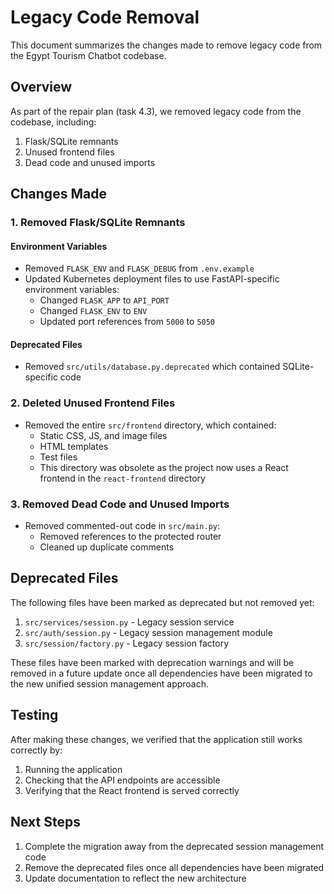 # Legacy Code Removal

This document summarizes the changes made to remove legacy code from the Egypt Tourism Chatbot codebase.

## Overview

As part of the repair plan (task 4.3), we removed legacy code from the codebase, including:

1. Flask/SQLite remnants
2. Unused frontend files
3. Dead code and unused imports

## Changes Made

### 1. Removed Flask/SQLite Remnants

#### Environment Variables

- Removed `FLASK_ENV` and `FLASK_DEBUG` from `.env.example`
- Updated Kubernetes deployment files to use FastAPI-specific environment variables:
  - Changed `FLASK_APP` to `API_PORT`
  - Changed `FLASK_ENV` to `ENV`
  - Updated port references from `5000` to `5050`

#### Deprecated Files

- Removed `src/utils/database.py.deprecated` which contained SQLite-specific code

### 2. Deleted Unused Frontend Files

- Removed the entire `src/frontend` directory, which contained:
  - Static CSS, JS, and image files
  - HTML templates
  - Test files
  - This directory was obsolete as the project now uses a React frontend in the `react-frontend` directory

### 3. Removed Dead Code and Unused Imports

- Removed commented-out code in `src/main.py`:
  - Removed references to the protected router
  - Cleaned up duplicate comments

## Deprecated Files

The following files have been marked as deprecated but not removed yet:

1. `src/services/session.py` - Legacy session service
2. `src/auth/session.py` - Legacy session management module
3. `src/session/factory.py` - Legacy session factory

These files have been marked with deprecation warnings and will be removed in a future update once all dependencies have been migrated to the new unified session management approach.

## Testing

After making these changes, we verified that the application still works correctly by:

1. Running the application
2. Checking that the API endpoints are accessible
3. Verifying that the React frontend is served correctly

## Next Steps

1. Complete the migration away from the deprecated session management code
2. Remove the deprecated files once all dependencies have been migrated
3. Update documentation to reflect the new architecture
